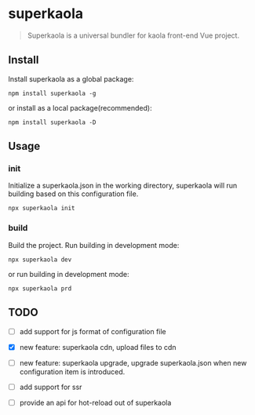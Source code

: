 # superkaola
> Superkaola is a universal bundler for kaola front-end Vue project.

## Install
Install superkaola as a global package:
```shell
npm install superkaola -g
```
or install as a local package(recommended):
```shell
npm install superkaola -D
```

## Usage
### init
Initialize a superkaola.json in the working directory, superkaola will run building based on this configuration file.
```shell
npx superkaola init
```

### build
Build the project.
Run building in development mode:
```shell
npx superkaola dev
```
or run building in development mode:
```shell
npx superkaola prd
```

## TODO
* [ ] add support for js format of configuration file
* [x] new feature: superkaola cdn, upload files to cdn
* [ ] new feature: superkaola upgrade, upgrade superkaola.json when new configuration item is introduced.
* [ ] add support for ssr
* [ ] provide an api for hot-reload out of superkaola


